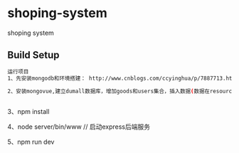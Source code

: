 # shoping-system

shoping system

## Build Setup

``` bash
运行项目
1、先安装mongodb和环境搭建： http://www.cnblogs.com/ccyinghua/p/7887713.html

2、安装mongovue,建立dumall数据库，增加goods和users集合，插入数据(数据在resource/dumall-goods和resource/dumall-users)

```

![]()

3、npm install

4、node server/bin/www // 启动express后端服务

5、npm run dev
